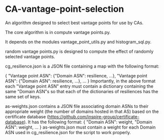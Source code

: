 # CA-vantage-point-selection
An algorithm designed to select best vantage points for use by CAs.


The core algorithm is in compute vantage points.py.

It depends on the modules vantage_point_utils.py and histogram_sql.py.

random vantage points.py is designed to compute the effect of randomly selected vantage points.

cg_resilience.json is a JSON file containing a map with the following format:

{
  "Vantage point ASN": {"Domain ASN": resilience, ...},
  "Vantage point ASN": {"Domain ASN": resilience, ...},
  ...
}
Importantly, in the above format each "Vantage point ASN" entry must contain a dictionary containing the same "Domain ASN"s so that each of the dictionaries of resiliences has the same set of keys.   


as-weights.json contains a JSON file associating domain ASNs to their appropriate weight (the number of domains hosted in that AS) based on the certificate database (https://github.com/inspire-group/certificate-database). It has the following format:
{
  "Domain ASN": weight,
  "Domain ASN": weight,
  ...
}
as-weights.json must contain a weight for each Domain ASN used in cg_resilience.json for the script to work properly.

